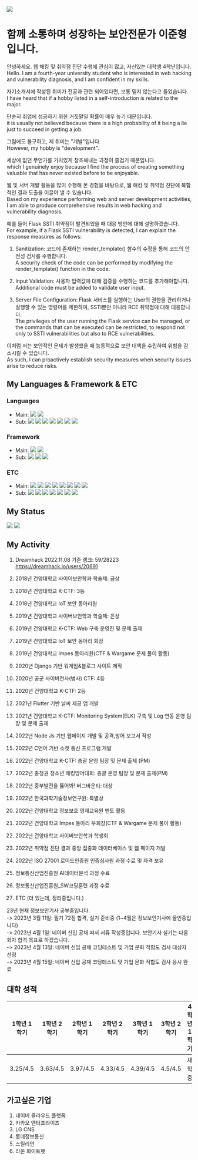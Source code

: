 <img src="https://capsule-render.vercel.app/api?type=waving&color=auto&height=200&section=header&text=With-Developer&fontSize=90" />

# 함께 소통하며 성장하는 보안전문가 이준형입니다.<br>

안녕하세요. 웹 해킹 및 취약점 진단 수행에 관심이 많고, 자신있는 대학생 4학년입니다.  
 Hello. I am a fourth-year university student who is interested in web hacking and vulnerability diagnosis, and I am confident in my skills.<p>
자기소개서에 작성된 취미가 전공과 관련 되어있다면, 보통 믿지 않는다고 들었습니다.  
 I have heard that if a hobby listed in a self-introduction is related to the major. <p>
단순히 취업에 성공하기 위한 거짓말일 확률이 매우 높기 때문입니다.  
 it is usually not believed because there is a high probability of it being a lie just to succeed in getting a job.<p>
그럼에도 불구하고, 제 취미는 "개발"입니다.  
 However, my hobby is "development". <p>
세상에 없던 무언가를 가치있게 창조해내는 과정이 즐겁기 때문입니다.  
 which I genuinely enjoy because I find the process of creating something valuable that has never existed before to be enjoyable.<p>
웹 및 서버 개발 활동을 많이 수행해 본 경험을 바탕으로, 웹 해킹 및 취약점 진단에 복합적인 결과 도출을 이끌어 낼 수 있습니다.  
  Based on my experience performing web and server development activities, I am able to produce comprehensive results in web hacking and vulnerability diagnosis. <p>
  예를 들어 Flask SSTI 취약점이 발견되었을 때 대응 방안에 대해 설명하겠습니다.  
   For example, if a Flask SSTI vulnerability is detected, I can explain the response measures as follows:<p>
  1. Sanitization: 코드에 존재하는 render_template() 함수의 수정을 통해 코드의 안전성 검사를 수행합니다.  
A security check of the code can be performed by modifying the render_template() function in the code.<p>
  2. Input Validation: 사용자 입력값에 대해 검증을 수행하는 코드를 추가해야합니다.  
           Additional code must be added to validate user input.<p>
  3. Server File Configuration: Flask 서비스를 실행하는 User의 권한을 관리하거나 실행할 수 있는 명령어를 제한하여, SSTI뿐만 아니라 RCE 취약점에 대해 대응합니다.  
                                The privileges of the user running the Flask service can be managed, or the commands that can be executed can be restricted, to respond not only to SSTI vulnerabilities but also to RCE vulnerabilities.<p>
                      
이처럼 저는 보안적인 문제가 발생했을 때 능동적으로 보안 대책을 수립하여 위험을 감소시킬 수 있습니다.  
As such, I can proactively establish security measures when security issues arise to reduce risks.<p>
 


My Languages & Framework & ETC <br>
-------------
### Languages
 - Main: <img src="https://img.shields.io/badge/JavaScript-F7DF1E?style=flat&logo=JavaScript&logoColor=white"/> <img src="https://img.shields.io/badge/Python-3776AB?style=flat&logo=Python&logoColor=white"/>
 - Sub: <img src="https://img.shields.io/badge/C-A8B9CC?style=flat&logo=C&logoColor=white"/> <img src="https://img.shields.io/badge/C%23-239120?style=flat&logo=C Sharp&logoColor=white"/>  <img src="https://img.shields.io/badge/Dart-0175C2?style=flat&logo=Dart&logoColor=white"/> <img src="https://img.shields.io/badge/PHP-777BB4?style=flat&logo=PHP&logoColor=white"/> <img src="https://img.shields.io/badge/Java-007396?style=flat&logo=java&logoColor=white"> <img src="https://img.shields.io/badge/Arduino-00979D?style=flat&logo=Arduino&logoColor=white"> <img src="https://img.shields.io/badge/Shell Script-5391FE?style=flat&logo=PowerShell&logoColor=white">
 
 ### Framework
 - Main: <img src="https://img.shields.io/badge/Flask-DB3552?style=flat&logo=Flask&logoColor=black"> <img src="https://img.shields.io/badge/Node.js-339933?style=flat&logo=Node.js&logoColor=black">
 - Sub: <img src="https://img.shields.io/badge/Jekyll-CC0000?style=flat&logo=Jekyll&logoColor=black"> <img src="https://img.shields.io/badge/Django-FDA061?style=flat&logo=Django&logoColor=black">  <img src="https://img.shields.io/badge/Flutter-02569B?style=flat&logo=Flutter&logoColor=black"> 

### ETC
 - Main: <img src="https://img.shields.io/badge/linux-FCC624?style=flat&logo=linux&logoColor=black"> <img src="https://img.shields.io/badge/Apache-D22128?style=flat&logo=Apache&logoColor=white"> <img src="https://img.shields.io/badge/Suricata-005571?style=flat&logo=JAVA&logoColor=white"> <img src="https://img.shields.io/badge/ModSecurity-005571?style=flat&logo=JAVA&logoColor=white"> <img src="https://img.shields.io/badge/mysql-4479A1?style=flat&logo=MySQL&logoColor=white"> <img src="https://img.shields.io/badge/git-F05032?style=flat&logo=git&logoColor=white"> <img src="https://img.shields.io/badge/Docker-2496ED?style=flat&logo=Docker&logoColor=white"> <img src="https://img.shields.io/badge/Naver Cloud Platform-03C75A?style=flat&logo=Naver&logoColor=white">
 - Sub: <img src="https://img.shields.io/badge/Kali Linux-557C94?style=flat&logo=Kali Linux&logoColor=black"> <img src="https://img.shields.io/badge/NGINX-009639?style=flat&logo=NGINX&logoColor=white"> <img src="https://img.shields.io/badge/github-181717?style=flat&logo=github&logoColor=white"> <img src="https://img.shields.io/badge/AWS-232F3E?style=flat&logo=Amazon AWS&logoColor=white"> <img src="https://img.shields.io/badge/Elasticsearch-005571?style=flat&logo=Elasticsearch&logoColor=white"> <img src="https://img.shields.io/badge/Logstash-005571?style=flat&logo=Logstash&logoColor=white"> <img src="https://img.shields.io/badge/Kibana-005571?style=flat&logo=Kibana&logoColor=white"> 

My Status <br>
-------------
  <img src="https://github-readme-stats.vercel.app/api?username=with-developer&show_icons=true">	<img src="https://github-readme-stats.vercel.app/api/top-langs/?username=with-developer&layout=compact">
 
My Activity<br>
-------------
1. Dreamhack 2022.11.08 기준 랭크: 59/28223<br>
https://dreamhack.io/users/20691

2. 2018년 건양대학교 사이어보안학과 학술제: 금상
3. 2018년 건양대학교 K-CTF: 3등
4. 2018년 건양대학교 IoT 보안 동아리원
5. 2019년 건양대학교 사이버보안학과 학술제: 은상
6. 2019년 건양대학교 K-CTF: Web 구축 운영진 및 문제 출제
7. 2019년 건양대학교 IoT 보안 동아리 회장
8. 2019년 건양대학교 Impes 동아리원(CTF & Wargame 문제 풀이 활동)
10. 2020년 Django 기반 워게임&블로그 사이트 제작
11. 2020년 공군 사이버전사(병사) CTF: 4등
12. 2020년 건양대학교 K-CTF: 2등
13. 2021년 Flutter 기반 날씨 제공 앱 개발
14. 2021년 건양대학교 K-CTF: Monitoring System(ELK) 구축 및 Log 연동 운영 팀장 및 문제 출제
15. 2022년 Node Js 기반 웹페이지 개발 및 공격,방어 보고서 작성
16. 2022년 C언어 기반 소켓 통신 프로그램 개발
17. 2022년 건양대학교 K-CTF: 총괄 운영 팀장 및 문제 출제 (PM)
18. 2022년 충청권 청소년 해킹방어대회: 총괄 운영 팀장 및 문제 출제(PM)
19. 2022년 중부발전을 뚫어봐! 버그바운티: 대상
20. 2022년 한국과학기술정보연구원: 특별상
21. 2022년 건양대학교 정보보호 영재교육원 멘토 활동
22. 2022년 건양대학교 Impes 동아리 부회장(CTF & Wargame 문제 풀이 활동)
23. 2022년 건양대학교 사이버보안학과 학생회
24. 2022년 취약점 진단 결과 중앙 집중화 데이터베이스 및 웹 페이지 개발
25. 2022년 ISO 27001 로이드인증원 인증심사원 과정 수료 및 자격 보유
26. 정보통신산업진흥원 AI데이터분석 과정 수료
27. 정보통신산업진흥원_SW코딩훈련 과정 수료
28. ETC (더 있는데, 정리중입니다.)<br>

23년 현재 정보보안기사 공부중입니다.<br>
-> 2023년 3월 11일: 필기 72점 합격, 실기 준비중 (1~4월은 정보보안기사에 올인중입니다)<br>
-> 2023년 4월  1일: 네이버 신입 공채 떠서 서류 작성중입니다. 보안기사 실기는 다음회차 합격 목표로 하겠습니다.<br>
-> 2023년 4월 13일: 네이버 신입 공채 코딩테스트 및 기업 문화 적합도 검사 대상자 선정<br>
-> 2023년 4월 15일: 네이버 신입 공채 코딩테스트 및 기업 문화 적합도 검사 응시 완료<br>

대학 성적<br>
-------------
|1학년 1학기|1학년 2학기|2학년 1학기|2학년 2학기|3학년 1학기|3학년 2학기|4학년 1학기|
|:---:|:---:|:---:|:---:|:---:|:---:|:---:|
|3.25/4.5|3.63/4.5|3.97/4.5|4.33/4.5|4.39/4.5|4.5/4.5|재학 중


가고싶은 기업<br>
-------------
1. 네이버 클라우드 플랫폼
2. 카카오 엔터프라이즈
3. LG CNS
4. 롯데정보통신
5. 스틸리언 
6. 라온 화이트햇

<!--
**with-developer/with-developer** is a ✨ _special_ ✨ repository because its `README.md` (this file) appears on your GitHub profile.

Here are some ideas to get you started:

- 🔭 I’m currently working on ...
- 🌱 I’m currently learning ...
- 👯 I’m looking to collaborate on ...
- 🤔 I’m looking for help with ...
- 💬 Ask me about ...
- 📫 How to reach me: ...
- 😄 Pronouns: ...
- ⚡ Fun fact: ...
-->
